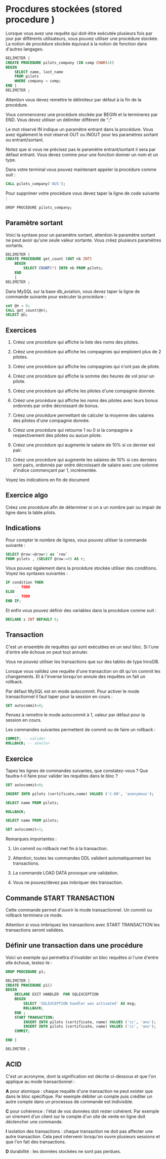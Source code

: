 # Procdures stockées (stored procedure )

Lorsque vous avez une requête qui doit-être exécutée plusieurs fois par jour par différents utilisateurs, vous pouvez utiliser une procédure stockée. La notion de procédure stockée équivaut à la notion de fonction dans d'autres langages.

```sql
DELIMITER |
CREATE PROCEDURE pilots_company (IN comp CHAR(4))
BEGIN
    SELECT name, last_name
    FROM pilots
    WHERE company = comp;
END |
DELIMITER ; 
```

Attention vous devez remettre le délimiteur par défaut à la fin de la procédure.

Vous commencerez une procédure stockée par BEGIN et la terminerez par END. Vous devez utiliser un délimiter différent de ";"

Le mot réservé IN indique un paramètre entrant dans la procédure. Vous avez également le mot réservé OUT ou INOUT pour les paramètres sortant ou entrant/sortant.

Notez que si vous ne précisez pas le paramètre entrant/sortant il sera par défaut entrant. Vous devez comme pour une fonction donner un nom et un type.

Dans votre terminal vous pouvez maintenant appeler la procédure comme suit :

```sql
CALL pilots_company('AUS');
```

Pour supprimer votre procédure vous devez taper la ligne de code suivante :

```bash
DROP PROCEDURE pilots_company;
```

## Paramètre sortant

Voici la syntaxe pour un paramètre sortant, attention le paramètre sortant ne peut avoir qu'une seule valeur sortante. Vous créez plusieurs paramètres sortants.

```sql
DELIMITER |
CREATE PROCEDURE get_count (OUT nb INT) 
    BEGIN
        SELECT COUNT(*) INTO nb FROM pilots;
    END
    |
DELIMITER ; 
```

Dans MySQL sur la base db_aviation, vous devez taper la ligne de commande suivante pour exécuter la procédure :

```sql
set @n = 0;
CALL get_count(@n);
SELECT @n;
```

## Exercices

1. Créez une procédure qui affiche la liste des noms des pilotes.

2. Créez une procédure qui affiche les compagnies qui emploient plus de 2 pilotes.

3. Créez une procédure qui affiche les compagnies qui n'ont pas de pilote.

4. Créez une procédure qui affiche la somme des heures de vol pour un pilote.

5. Créez une procédure qui affiche les pilotes d'une compagnie donnée.

6. Créez une procédure qui affiche les noms des pilotes avec leurs bonus ordonnés par ordre décroissant de bonus.

7. Créez une procédure permettant de calculer la moyenne des salaires des pilotes d'une compagnie donnée.

8. Créez une procédure qui retourne 1 ou 0 si la compagnie a respectivement des pilotes ou aucun pilote.

9. Créez une procédure qui augmente le salaire de 10% si ce dernier est pair.

10. Créez une procédure qui augmente les salaires de 10% si ces derniers sont pairs, ordonnés par ordre décroissant de salaire avec une colonne d'indice commençant par 1, incrémentée.

Voyez les indications en fin de document

## Exercice algo

Créez une procédure afin de déterminer si on a un nombre pair ou impair de ligne dans la table pilots. 

## Indications

Pour compter le nombre de lignes, vous pouvez utiliser la commande suivante :

```sql
SELECT @row:=@row+1 as `row` 
FROM pilots , (SELECT @row:=0) AS r;
```

Vous pouvez également dans la procédure stockée utiliser des conditions. Voyez les syntaxes suivantes :

```sql
IF condition THEN
    -- TODO
ELSE
    -- TODO
END IF;
```

Et enfin vous pouvez définir des variables dans la procédure comme suit :

```sql
DECLARE s INT DEFAULT 0;
```


## Transaction

C'est un ensemble de requêtes qui sont exécutées en un seul bloc. Si l'une d'entre elle échoue on peut tout annuler.

Vous ne pouvez utiliser les transactions que sur des tables de type InnoDB.

Lorsque vous validez une requête d'une transaction on dit qu'on commit les changements. Et à l'inverse lorsqu'on annule des requêtes on fait un rollback.

Par défaut MySQL est en mode autocommit. Pour activer le mode transactionnel il faut taper pour la session en cours :

```sql
SET autocommit=0;
```

Pensez à remettre le mode autocommit à 1, valeur par défaut pour la session en cours.

Les commandes suivantes permettent de commit ou de faire un rollback :

```sql
COMMIT; -- valider
ROLLBACK; -- annuler
```

## Exercice

Tapez les lignes de commandes suivantes, que constatez-vous ? Que faudra-t-il faire pour valider les requêtes dans le bloc ?

```sql
SET autocommit=0;

INSERT INTO pilots (certificate,name) VALUES ('C-00', 'anonymous');

SELECT name FROM pilots;

ROLLBACK;

SELECT name FROM pilots;

SET autocommit=1;

```

Remarques importantes : 

1. Un commit ou rollback met fin à la transaction. 

2. Attention, toutes les commandes DDL valident automatiquement les transactions.

3. La commande LOAD DATA provoque une validation.

4. Vous ne pouvez/devez pas imbriquer des transaction. 


## Commande START TRANSACTION

Cette commande permet d'ouvrir le mode transactionnel. Un commit ou rollback terminera ce mode.

Attention si vous imbriquez les transactions avec START TRANSACTION les transactions seront validées.


## Définir une transaction dans une procédure

Voici un exemple qui permettra d'invalider un bloc requêtes si l'une d'entre elle échoue, testez-le :

```sql
DROP PROCEDURE p1;

DELIMITER | 
CREATE PROCEDURE p1()
BEGIN
    DECLARE EXIT HANDLER  FOR SQLEXCEPTION
    BEGIN
        SELECT 'SQLEXCEPTION handler was activated' AS msg;
        ROLLBACK;
    END ;
    START TRANSACTION;
        INSERT INTO pilots (certificate, name) VALUES ('cc', 'ano');
        INSERT INTO pilots (certificate, name) VALUES ('cc', 'ano');
    COMMIT;

END |

DELIMITER ; 
```

## ACID

C'est un acronyme, dont la signification est décrite ci-dessous et que l'on applique au mode transactionnel :

**A** pour atomique : chaque requête d'une transaction ne peut exister que dans le bloc spécifique. Par exemple débiter un compte puis créditer un autre compte dans un processus de commande est indivisible.

**C** pour cohérence : l'état de vos données doit rester cohérent. Par exemple un virement d'un client sur le compte d'un site de vente en ligne doit déclencher une commande.

**I** isolation des transactions : chaque transaction ne doit pas affecter une autre transaction. Cela peut intervenir lorsqu'on ouvre plusieurs sessions et que l'on fait des transactions.

**D** durabilité : les données stockées ne sont pas perdues.
